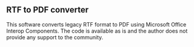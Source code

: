 ## RTF to PDF converter

This software converts legacy RTF format to PDF using Microsoft Office Interop Components.
The code is available as is and the author does not provide any support to the community.